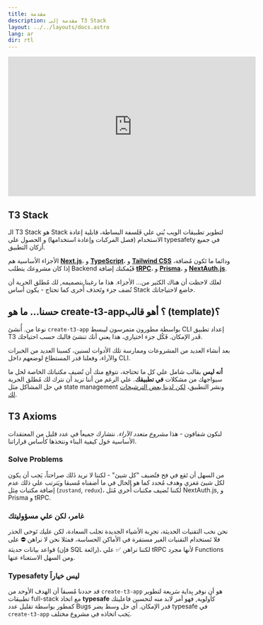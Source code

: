 ```yaml
---
title: مقدمة
description: مقدمة إلى T3 Stack
layout: ../../layouts/docs.astro
lang: ar
dir: rtl
---
```


<div class="embed">
<iframe width="560" height="315" src="https://www.youtube.com/embed/YkOSUVzOAA4" title="The best stack for your next project" frameborder="0" allow="accelerometer; autoplay; clipboard-write; encrypted-media; gyroscope; picture-in-picture" allowfullscreen></iframe>
</div>

## T3 Stack

الـ T3 Stack هو Stack لتطوير تطبيقات الويب بُني علي فَلسفة البساطة، قابلية إعادة الاستخدام (فصل المركبات وإعادة استخدامها) و الحصول على typesafety في جميع أزكان التطبيق.

الأجزاء الأساسية هم [**Next.js**](https://nextjs.org/)، و [**TypeScript**](https://typescriptlang.org/)، و [**Tailwind CSS**](https://tailwindcss.com/) ودائما ما تَكون مُضافة، إذا كان مشروعك يتطلب Backend فَيُمكنك إضافة [**tRPC**](https://trpc.io/)، و [**Prisma**](https://prisma.io/)، و [**NextAuth.js**](https://next-auth.js.org/).

لعلك لاحظت أن هناك الكثير من... الأجزاء. هذا ما رغبنا بتصميمه, لك مُطلق الحرية أن تُضف جزء وتَحذف أُخرى كما تحتاج - يكون أساس Stack خاضع لاحتياجاتك.

## حسنا… ما هو create-t3-app؟ أهو قالب (template)؟

نوعا من. أُنشئ `create-t3-app` بواسطة مطورون متمرسون ليبسط CLI إعداد تطبيق T3 قَدر الإمكان. فَكُل جزء اختياري، هذا يعني أنك تنشئ قالبك حسب احتياجك.

بعد أنشاء العديد من المشروعات وممارسة تلك الأدوات لسنين، كسبنا العديد من الخبرات والآراء، وفعلنا قدر المستطاع لوضعهم داخل CLI.

**أنه ليس** بقالب شامل علي كل ما تحتاجة، نتوقع منك أن تُضيف مكتباتك الخاصة لحل ما سيواجهك من مشكلات **في تطبيقك**. علي الرغم من أننا نريد أن نترك لك مُطلق الحرية في حل المشاكل مثل state management ونشر التطبيق، [لكن لدينا بعض الترشيحات لك](/ar/other-recs).

## T3 Axioms

لنكون شفافون - هذا _مشروع متعدد الآراء_. نتشارك جميعاََ في عدد قليل من المعتقدات الأساسية حَول كيفية البناء ونتخذها كأساس قراراتنا.

### Solve Problems

من السهل أن تَقع في فخ فتُضيف "كل شيئ" - لكننا لا نريد ذَلك صراحتاً، يَجب أن يكون لكل شيئ مَغزي وهدف مُحدد كما هو الحال في ما أضفناه مُسبقا ويَترتب علي ذلك عدم إضافة مكتبات مِثل (`zustand`, `redux`)، لكننا نُضيف مكتبات أُخري مُثل NextAuth.js, و Prisma و tRPC.

### غامر، لكن علي مسؤوليتك

نحن نحب التقنيات الحديثة، تجرِبة الأشياء الجديدة تجلب السعادة، لكن عليك تَوخى الحذر فلا تَستخدام التقنيات الغير مستقرة في الأماكن الحساسة، فمثلا نحن لا نراهن ⛔️ على قواعد بيانات حديثة (فإن SQL رائعة)، لكننا نراهن ✅ علي tRPC لأنها مجرد Functions ومن السهل الاستغناء عنها.

### Typesafety ليس خياراََ

قد حددنا مُسبقاَ أن الهدف الأوحد من `create-t3-app` هو أن نوفر بِداية سَريعة لتطوير تطبيقات full-stack مع اتخاذ **typesafe** كأولوية, فهو أمر لابد منه لتحسين فاعليتك كمطور بواسطة تقليل عدد Bugs قدر الإمكان.
أي حل وسط يضر typesafe في `create-t3-app` يَجب اتخاذه في مشروع مختلف.
